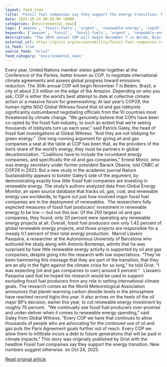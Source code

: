 ```yaml
---
layout: feed_item
title: "Fossil fuel companies say they support the energy transition. New numbers suggest otherwise."
date: 2025-10-24 08:30:00 +0000
categories: [environmental_news]
tags: ['amazon', 'fossil-fuels', 'urgent', 'renewable-energy', 'cop29', 'cop28', 'climate-summit', 'clean-energy', 'climate-policy', 'year-2023']
keywords: ['amazon', 'fossil', 'fossil-fuels', 'urgent', 'renewable-energy', 'cop29', 'companies', 'fuel']
description: "The 30th annual COP will begin November 7 in Belém, Brazil, a city of about 2"
external_url: https://grist.org/accountability/fossil-fuel-companies-renewable-energy-report/
is_feed: true
source_feed: "Grist"
feed_category: "environmental_news"
---
```


Every year, United Nations member states gather together at the Conference of the Parties, better known as COP, to negotiate international climate agreements and assess global progress toward emissions reduction. The 30th annual COP will begin November 7 in Belém, Brazil, a city of about 2.5 million on the edge of the Amazon. Depending on who you ask, COP is either the world’s best attempt to date at collective climate action or a massive forum for greenwashing: At last year’s COP29, the human rights NGO Global Witness found that oil and gas lobbyists significantly outnumbered negotiating officials from the 10 countries most threatened by climate change. “We genuinely believe that COPs have been co-opted by the fossil fuel industry, to such an extent that we’re seeing thousands of lobbyists turn up each year,” said Patrick&nbsp;Galey, the head of fossil fuel investigations at Global Witness. “And they are not lobbying for green energy.”&nbsp; One long-running argument for giving oil and gas companies a seat at the table at COP has been that, as the providers of the lion’s share of the world’s energy, they must be partners in global decarbonization. “Coalitions have to include the incumbent energy companies, and specifically the oil and gas companies,” Ernest Moniz, who was energy secretary under former president Barack Obama, told CNBC at COP28 in 2023. But a new study in the academic journal Nature Sustainability appears to bolster Galey’s side of the argument, by demonstrating exactly how little fossil fuel companies are investing in renewable energy. The study’s authors analyzed data from Global Energy Monitor, an open source database that tracks oil, gas, coal, and renewable energy use worldwide, to figure out just how involved major fossil fuel companies are in the deployment of renewables.&nbsp; The researchers fully expected measures of fossil fuel producers’ investment in renewable energy to be low — but not this low: Of the 250 largest oil and gas companies, they found, only 20 percent were operating any renewable energy projects at all. Overall, fossil fuel producers own only 1.42 percent of global renewable energy projects, and those projects are responsible for a measly 0.1 percent of their total energy production.&nbsp; Marcel Llavero Pasquina, a researcher at the Autonomous University of Barcelona who authored the study along with Antonio Bontempi, admits that he was surprised by how little renewable energy activity is supported by oil and gas companies, despite going into the research with low expectations. “They’ve been hammering this message that they are part of the transition, that they are an ally in the fight against the climate crisis for so long,” he told Grist. “I was expecting [oil and gas companies to own] around 5 percent.”&nbsp;&nbsp; Llavaero Pasquina said that he hoped his research would be used to support excluding fossil fuel producers from any role in setting international climate goals. The research comes as the World Meteorological Association announces that planet-warming carbon dioxide levels in the atmosphere have reached record highs this year. It also arrives on the heels of the oil major BP’s decision, earlier this year, to cut renewable energy investment by roughly 70 percent.&nbsp; “We continually see fossil fuel producers over-promise and under-deliver when it comes to renewable energy spending,” said Galey from Global Witness. “Every COP we have that continues to allow thousands of people who are advocating for the continued use of oil and gas puts the Paris Agreement goals further out of reach. Every COP we allow them to infiltrate incurs a debt to future generations that will be paid in climate impacts.” This story was originally published by Grist with the headline Fossil fuel companies say they support the energy transition. New numbers suggest otherwise. on Oct 24, 2025.

[Read original article](https://grist.org/accountability/fossil-fuel-companies-renewable-energy-report/)
